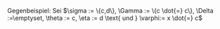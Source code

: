 Gegenbeispiel:
Sei $\sigma := \{c,d\}, \Gamma := \{c \dot{=} c\}, \Delta :=\emptyset, \theta := c, \eta := d \text{ und } \varphi:= x \dot{=} c$